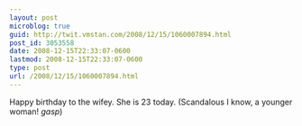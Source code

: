 ```yaml
---
layout: post
microblog: true
guid: http://twit.vmstan.com/2008/12/15/1060007894.html
post_id: 3053558
date: 2008-12-15T22:33:07-0600
lastmod: 2008-12-15T22:33:07-0600
type: post
url: /2008/12/15/1060007894.html
---
```

Happy birthday to the wifey. She is 23 today. (Scandalous I know, a younger woman! *gasp*)
